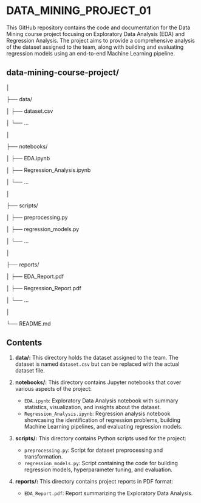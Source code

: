 # DATA_MINING_PROJECT_01
 This GitHub repository contains the code and documentation for the Data Mining course project focusing on Exploratory Data Analysis (EDA) and Regression Analysis. The project aims to provide a comprehensive analysis of the dataset assigned to the team, along with building and evaluating regression models using an end-to-end Machine Learning pipeline.

## data-mining-course-project/
│

├── data/

│   ├── dataset.csv

│   └── ...

│

├── notebooks/

│   ├── EDA.ipynb

│   ├── Regression_Analysis.ipynb

│   └── ...

│

├── scripts/

│   ├── preprocessing.py

│   ├── regression_models.py

│   └── ...

│

├── reports/

│   ├── EDA_Report.pdf

│   ├── Regression_Report.pdf

│   └── ...

│

└── README.md



## Contents

1. **data/:** This directory holds the dataset assigned to the team. The dataset is named `dataset.csv` but can be replaced with the actual dataset file.

2. **notebooks/:** This directory contains Jupyter notebooks that cover various aspects of the project:
   - `EDA.ipynb`: Exploratory Data Analysis notebook with summary statistics, visualization, and insights about the dataset.
   - `Regression_Analysis.ipynb`: Regression analysis notebook showcasing the identification of regression problems, building Machine Learning pipelines, and evaluating regression models.

3. **scripts/:** This directory contains Python scripts used for the project:
   - `preprocessing.py`: Script for dataset preprocessing and transformation.
   - `regression_models.py`: Script containing the code for building regression models, hyperparameter tuning, and evaluation.

4. **reports/:** This directory contains project reports in PDF format:
   - `EDA_Report.pdf`: Report summarizing the Exploratory Data Analysis.


